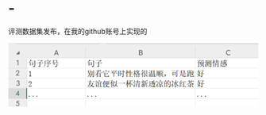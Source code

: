 # -
评测数据集发布，在我的github账号上实现的  

![CCAC2025 细粒度比拟句情绪分析任务1回收格式.png](https://github.com/dashuai180/-/blob/main/Task1-Recycle.jpg)
